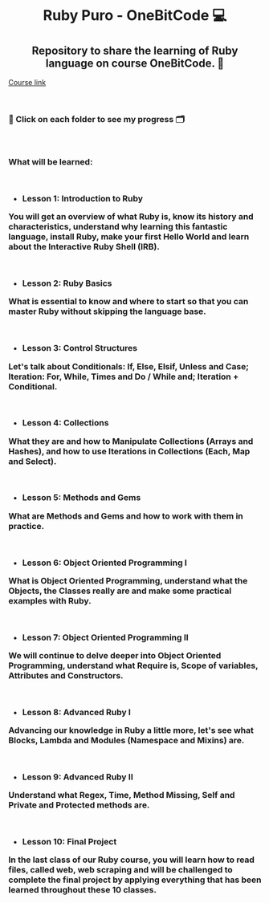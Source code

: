 <h1 align="center"> Ruby Puro - OneBitCode 💻 </h1>
<h2 align="center"> Repository to share the learning of Ruby language on course OneBitCode. 🎯</h2>

[Course link](https://onebitcode.com/course/ruby-puro/)

<br>
<h3> 📌 Click on each folder to see my progress  🗂 <h3>
<br>


What will be learned:

<br>

- Lesson 1: Introduction to Ruby 
<p> You will get an overview of what Ruby is, know its history and characteristics, understand why learning this fantastic language, install Ruby, make your first Hello World and learn about the Interactive Ruby Shell (IRB). </p>

<br>

- Lesson 2: Ruby Basics
<p> What is essential to know and where to start so that you can master Ruby without skipping the language base. </p>

<br>

- Lesson 3: Control Structures
<p> Let's talk about Conditionals: If, Else, Elsif, Unless and Case; Iteration: For, While, Times and Do / While and; Iteration + Conditional. </p>
 
<br>

- Lesson 4: Collections
<p> What they are and how to Manipulate Collections (Arrays and Hashes), and how to use Iterations in Collections (Each, Map and Select). </p>
 
<br>

- Lesson 5: Methods and Gems
<p> What are Methods and Gems and how to work with them in practice. </p>
 
<br>

- Lesson 6: Object Oriented Programming I
<p> What is Object Oriented Programming, understand what the Objects, the Classes really are and make some practical examples with Ruby. </p>
 
<br>

- Lesson 7: Object Oriented Programming II
<p> We will continue to delve deeper into Object Oriented Programming, understand what Require is, Scope of variables, Attributes and Constructors. </p>
 
 <br>

- Lesson 8: Advanced Ruby I
<p> Advancing our knowledge in Ruby a little more, let's see what Blocks, Lambda and Modules (Namespace and Mixins) are. </p>
 
<br>

- Lesson 9: Advanced Ruby II
<p> Understand what Regex, Time, Method Missing, Self and Private and Protected methods are.</p>
 
<br>

- Lesson 10: Final Project
<p> In the last class of our Ruby course, you will learn how to read files, called web, web scraping and will be challenged to complete the final project by applying everything that has been learned throughout these 10 classes. </p>